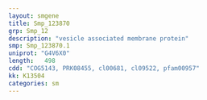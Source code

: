 ```yaml
---
layout: smgene
title: Smp_123870
grp: Smp_12
description: "vesicle associated membrane protein"
smp: Smp_123870.1
uniprot: "G4V6X0"
length:   498
cdd: "COG5143, PRK08455, cl00681, cl09522, pfam00957"
kk: K13504
categories: sm
---
```

